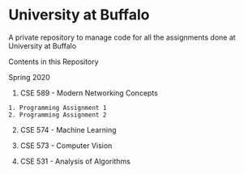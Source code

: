 # University at Buffalo
A private repository to manage code for all the assignments done at University at Buffalo

Contents in this Repository

Spring 2020

  1. CSE 589 - Modern Networking Concepts

    1. Programming Assignment 1
    2. Programming Assignment 2

  2. CSE 574 - Machine Learning
  
  3. CSE 573 - Computer Vision
  
  4. CSE 531 - Analysis of Algorithms
